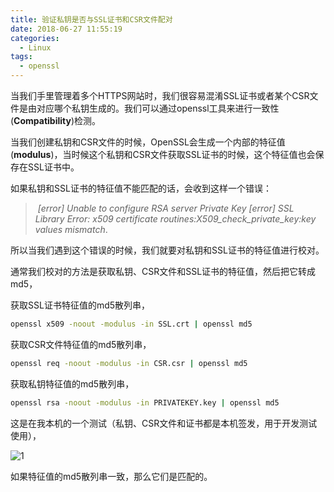 ```yaml
---
title: 验证私钥是否与SSL证书和CSR文件配对
date: 2018-06-27 11:55:19
categories:
  - Linux
tags: 
  - openssl
---
```


当我们手里管理着多个HTTPS网站时，我们很容易混淆SSL证书或者某个CSR文件是由对应哪个私钥生成的。我们可以通过openssl工具来进行一致性(**Compatibility**)检测。

当我们创建私钥和CSR文件的时候，OpenSSL会生成一个内部的特征值(**modulus**)，当时候这个私钥和CSR文件获取SSL证书的时候，这个特征值也会保存在SSL证书中。

如果私钥和SSL证书的特征值不能匹配的话，会收到这样一个错误：

>  *[error] Unable to configure RSA server Private Key [error] SSL Library Error: x509 certificate routines:X509_check_private_key:key values mismatch*.

所以当我们遇到这个错误的时候，我们就要对私钥和SSL证书的特征值进行校对。

通常我们校对的方法是获取私钥、CSR文件和SSL证书的特征值，然后把它转成md5，

获取SSL证书特征值的md5散列串，

```bash
openssl x509 -noout -modulus -in SSL.crt | openssl md5
```

获取CSR文件特征值的md5散列串，

```bash
openssl req -noout -modulus -in CSR.csr | openssl md5
```

获取私钥特征值的md5散列串，

```bash
openssl rsa -noout -modulus -in PRIVATEKEY.key | openssl md5
```

这是在我本机的一个测试（私钥、CSR文件和证书都是本机签发，用于开发测试使用），

![1](https://jack-images.wilead.net/blog/boevf.png)

如果特征值的md5散列串一致，那么它们是匹配的。